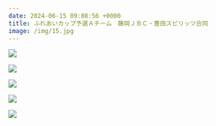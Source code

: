 ```yaml
---
date: 2024-06-15 09:08:56 +0000
title: ふれあいカップ予選Ａチーム　藤岡ＪＢＣ・豊田スピリッツ合同
image: /img/15.jpg
---
```

![](/img/13.jpg)

![](/img/12.jpg)

![](/img/16.jpg)

![](/img/14.jpg)

![](/img/17.jpg)
